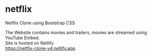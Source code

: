 # netflix
Netflix Clone using Bootstrap CSS

The Website contains movies and trailers, movies are streamed using YouTube Embed.<br>
Site is hosted on Netlify <br>
https://netflix-clone-v4.netlify.app
